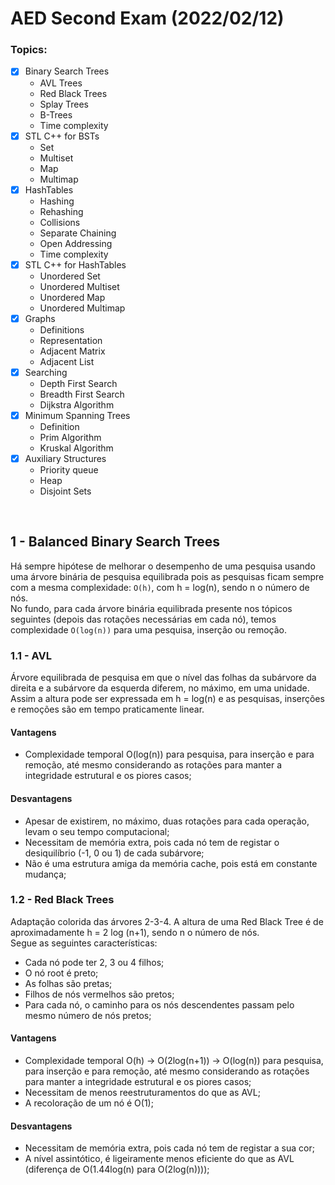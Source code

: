 # AED Second Exam (2022/02/12)

### Topics: <br>

- [x] Binary Search Trees
  - AVL Trees
  - Red Black Trees
  - Splay Trees
  - B-Trees
  - Time complexity
- [x] STL C++ for BSTs
  - Set
  - Multiset
  - Map
  - Multimap
- [x] HashTables
  - Hashing
  - Rehashing
  - Collisions
  - Separate Chaining
  - Open Addressing
  - Time complexity
- [x] STL C++ for HashTables
  - Unordered Set
  - Unordered Multiset
  - Unordered Map
  - Unordered Multimap
- [x] Graphs
  - Definitions
  - Representation
  - Adjacent Matrix
  - Adjacent List
- [x] Searching
  - Depth First Search
  - Breadth First Search
  - Dijkstra Algorithm
- [x] Minimum Spanning Trees
  - Definition
  - Prim Algorithm
  - Kruskal Algorithm
- [x] Auxiliary Structures
  - Priority queue
  - Heap
  - Disjoint Sets

<br>

## 1 - Balanced Binary Search Trees

Há sempre hipótese de melhorar o desempenho de uma pesquisa usando uma árvore binária de pesquisa equilibrada pois as pesquisas ficam sempre com a mesma complexidade: `O(h)`, com h = log(n), sendo n o número de nós. <br>
No fundo, para cada árvore binária equilibrada presente nos tópicos seguintes (depois das rotações necessárias em cada nó), temos complexidade `O(log(n))` para uma pesquisa, inserção ou remoção.

### 1.1 - AVL

Árvore equilibrada de pesquisa em que o nível das folhas da subárvore da direita e a subárvore da esquerda diferem, no máximo, em uma unidade. <br>
Assim a altura pode ser expressada em h = log(n) e as pesquisas, inserções e remoções são em tempo praticamente linear.

#### Vantagens
 - Complexidade temporal O(log(n)) para pesquisa, para inserção e para remoção, até mesmo considerando as rotações para manter a integridade estrutural e os piores casos;

#### Desvantagens
 - Apesar de existirem, no máximo, duas rotações para cada operação, levam o seu tempo computacional;
 - Necessitam de memória extra, pois cada nó tem de registar o desiquilíbrio (-1, 0 ou 1) de cada subárvore;
 - Não é uma estrutura amiga da memória cache, pois está em constante mudança;

### 1.2 - Red Black Trees

Adaptação colorida das árvores 2-3-4. A altura de uma Red Black Tree é de aproximadamente h = 2 log (n+1), sendo n o número de nós.<br>
Segue as seguintes características:

 - Cada nó pode ter 2, 3 ou 4 filhos;
 - O nó root é preto;
 - As folhas são pretas;
 - Filhos de nós vermelhos são pretos;
 - Para cada nó, o caminho para os nós descendentes passam pelo mesmo número de nós pretos;

#### Vantagens
- Complexidade temporal O(h) -> O(2log(n+1)) -> O(log(n)) para pesquisa, para inserção e para remoção, até mesmo considerando as rotações para manter a integridade estrutural e os piores casos;
- Necessitam de menos reestruturamentos do que as AVL;
- A recoloração de um nó é O(1);

#### Desvantagens
- Necessitam de memória extra, pois cada nó tem de registar a sua cor;
- A nível assintótico, é ligeiramente menos eficiente do que as AVL (diferença de O(1.44log(n) para O(2log(n))));

